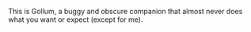 This is Gollum, a buggy and obscure companion that almost never does what you want or expect (except for me).
